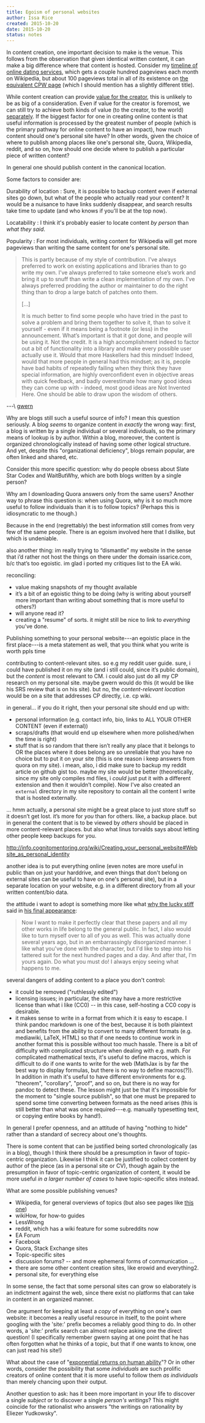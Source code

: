 ```yaml
---
title: Egoism of personal websites
author: Issa Rice
created: 2015-10-20
date: 2015-10-20
status: notes
---
```


In content creation, one important decision to make is the venue.
This follows from the observation that given identical written content, it can make a big difference where that content is hosted.
Consider my [timeline of online dating services](https://en.wikipedia.org/wiki/Timeline_of_online_dating_services), which gets a couple hundred pageviews each month on Wikipedia, but about 100 pageviews total in all of its existence on [the equivalent CPW page](http://causeprioritization.org/Timeline%20of%20technology-assisted%20dating%20services) (which I should mention has a slightly different title).

While content creation can provide [value for the creator](http://issarice.com/the-value-of-content-creation#value-for-the-creator), this is unlikely to be as big of a consideration.
Even if value for the creator is foremost, we can still try to achieve both kinds of value (to the creator, to the world) [separately](http://lesswrong.com/lw/6z/purchase_fuzzies_and_utilons_separately/).
If the biggest factor for one in creating online content is that useful information is processed by the greatest number of people (which is the primary pathway for online content to have an impact), how much content should one's personal site have?
In other words, given the choice of where to publish among places like one's personal site, Quora, Wikipedia, reddit, and so on, how should one decide where to publish a particular piece of written content? 

In general one should publish content in the canonical location.

Some factors to consider are:

Durability of location
:   Sure, it is possible to backup content even if external sites go down, but what of the people who actually read your content?
It would be a nuisance to have links suddenly disappear, and search results take time to update (and who knows if you'll be at the top now). 

Locatability
:   I think it's probably easier to locate content *by person* than *what they said*.

Popularity
:   For most individuals, writing content for Wikipedia will get more pageviews than writing the same content for one's personal site.

> This is partly because of my style of contribution. I’ve always
> preferred to work on existing applications and libraries than to go
> write my own. I’ve always preferred to take someone else’s work and
> bring it up to snuff than write a clean implementation of my own. I’ve
> always preferred prodding the author or maintainer to do the right
> thing than to drop a large batch of patches onto them.
>
> [...]
> 
> It is much better to find some people who have tried in the past to
> solve a problem and bring them together to solve it, than to solve it
> yourself - even if it means being a footnote (or less) in the
> announcement. What’s important is that it got done, and people will be
> using it. Not the credit. It is a high accomplishment indeed to factor
> out a bit of functionality into a library and make every possible user
> actually use it. Would that more Haskellers had this mindset! Indeed,
> would that more people in general had this mindset; as it is, people
> have bad habits of repeatedly failing when they think they have
> special information, are highly overconfident even in objective areas
> with quick feedback, and badly overestimate how many good ideas they
> can come up with - indeed, most good ideas are Not Invented Here. One
> should be able to draw upon the wisdom of others.

---\ [gwern](http://www.gwern.net/Links#collaboration-style)

Why are blogs still such a useful source of info?
I mean this question seriously. A blog *seems* to organize content in *exactly* the wrong way: first, a blog is written by a single individual or several individuals, so the primary means of lookup is by author.
Within a blog, moreover, the content is organized chronologically instead of having some other logical structure.
And yet, despite this "organizational deficiency", blogs remain popular, are often linked and shared, etc.

Consider this more specific question: why do people obsess about Slate Star Codex and WaitButWhy, which are both blogs written by a single person?

Why am I downloading Quora answers only from the same users?
Another way to phrase this question is: when using Quora, why is it so much more useful to follow individuals than it is to follow topics?
(Perhaps this is idiosyncratic to me though.)

Because in the end (regrettably) the best information still comes from very few of the same people.
There is an egoism involved here that I dislike, but which is undeniable.

also another thing: im really trying to “dismantle” my website in the sense that i’d rather not host the things on there under the domain issarice.com, b/c that’s too egoistic. im glad i ported my critiques list to the EA wiki.

reconciling:

- value making snapshots of my thought available
- it’s a bit of an egoistic thing to be doing (why is writing about yourself more important than writing about something that is more useful to others?)
- will anyone read it?
- creating a "resume" of sorts. it might still be nice to link to *everything* you've done.

Publishing something to your personal website---an egoistic place in the first place---is a meta statement as well, that you think what you write is worth ppls time


contributing to content-relevant sites. so e.g my reddit user guide.
sure, i could have published it on my site (and i still could, since
it’s public domain), but the *content* is most relevant to CM. i could
also just do all my CP research on my personal site. maybe gwern would do this (it would be like his SRS review that is on his site). but no, the
*content-relevant location* would be on a site that addresses CP
directly, i.e. cp wiki.

in general… if you do it right, then your personal site should end up with:

-   personal information (e.g. contact info,
    bio, links to ALL YOUR OTHER CONTENT (even if external))
-   scraps/drafts (that would end up elsewhere when more polished/when
    the time is right)
-   stuff that is so random that there isn’t really any place that it
    belongs to OR the places where it does belong are so unreliable that
    you have no choice but to put it on your site (this is one reason i
    keep answers from quora on my site). i mean, also, i did make sure to
    backup my reddit article on github gist too. maybe my site would be
    better (theoretically, since my site only compiles md files, i
    *could* just put it with a different extension and then it
    wouldn’t compile).
    Now I've also created an `external` directory in my site repository to contain all the content I write that is hosted externally.

… hmm actually, a personal site might be a
great place to just store stuff so it doesn’t get lost. it’s more for
*you* than for others. like, a backup place. but in general the
content that is to be viewed by *others* should be placed in more
content-relevant places. but also what linus torvalds says about letting other people keep backups for you.

<http://info.cognitomentoring.org/wiki/Creating_your_personal_website#Website_as_personal_identity>

another idea is to put everything online (even notes are more useful in public than on just your harddrive, and even things that don't belong on external sites can be useful to have on one's personal site), but in a separate location on your website, e.g. in a different directory from all your written content/bio data.

the attitude i want to adopt is something more like what [why the lucky stiff](https://en.wikipedia.org/wiki/Why_the_lucky_stiff) said in [his final appearance](https://archive.org/stream/136875051WhySCompletePrinterSpoolAsOneBook/136875051--why-s-complete-printer-spool-as-one-book_djvu.txt):

> Now I want to make it perfectly clear that these papers and all my
> other works in life belong to the general public. In fact, I also
> would like to turn myself over to all of you as well. This was
> actually done several years ago, but in an embarrassingly disorganized
> manner. I like what you've done with the character, but I'd like to
> step into his tattered suit for the next hundred pages and a day. And
> after that, I'm yours again. Do what you must do! I always enjoy
> seeing what happens to me.

several dangers of adding content to a place you don't control:

- it could be removed ("ruthlessly edited")
- licensing issues; in particular, the site may have a more restrictive license than what i like (CC0) -- in this case, self-hosting a CC0 copy is desirable.
- it makes sense to write in a format from which it is easy to escape. I think pandoc markdown is one of the best, because it is both plaintext and benefits from the ability to convert to many different formats (e.g. mediawiki, LaTeX, HTML) so that if one needs to continue work in another format this is possible without too much hassle.
There is a bit of difficulty with complicated structure when dealing with e.g. math.
For complicated mathematical texts, it's useful to define macros, which is difficult to do if one wants to write for the web (MathJax is by far the best way to display formulas, but there is no way to define macros(?)).
In addition in math it's useful to have different environments for e.g. "theorem", "corollary", "proof", and so on, but there is no way for pandoc to detect these.
The lesson might just be that it's impossible for the moment to "single source publish", so that one must be prepared to spend some time converting between formats as the need arises (this is still better than what was once required---e.g. manually typesetting text, or copying entire books by hand!).

In general I prefer openness, and an attitude of having "nothing to hide" rather than a standard of secrecy about one's thoughts.

There is some content that can be justified being sorted chronologically (as in a blog), though I think there should be a presumption in favor of topic-centric organization.
Likewise I think it can be justified to collect content by author of the piece (as in a personal site or CV), though again by the presumption in favor of topic-centric organization of content, it would be more useful *in a larger number of cases* to have topic-specific sites instead.

What are some possible publishing venues?

- Wikipedia, for general overviews of topics (but also see pages like [this one](http://groupprops.subwiki.org/wiki/Groupprops:Groupprops_versus_Wikipedia))
- wikiHow, for how-to guides
- LessWrong
- reddit, which has a wiki feature for some subreddits now
- EA Forum
- Facebook
- Quora, Stack Exchange sites
- Topic-specific sites
- discussion forums? -- and more ephemeral forms of communication ...
- there are some other content creation sites, like erowid and everything2.
- personal site, for everything else

In some sense, the fact that some personal sites can grow so elaborately is an indictment against the web, since there exist no platforms that can take in content in an organized manner.

One argument for keeping at least a *copy* of everything on one's own website: it becomes a really useful resource in itself, to the point where googling with the 'site:' prefix becomes a reliably good thing to do. In other words, a 'site:' prefix search can almost replace asking one the direct question! (I specifically remember gwern saying at one point that he has often forgotten what he thinks of a topic, but that if one wants to know, one can just read his site!)

What about the case of "[exponential returns on human ability](http://www.andrewjho.me/about/)"? Or in other words, consider the possibility that some *individuals* are such prolific creators of online content that it is more useful to follow them *as individuals* than merely chancing upon their output.

Another question to ask: has it been more important in your life to discover a single *subject* or to discover a single *person's writings*?
This might coincide for the rationalist who answers "the writings on rationality by Eliezer Yudkowsky".
